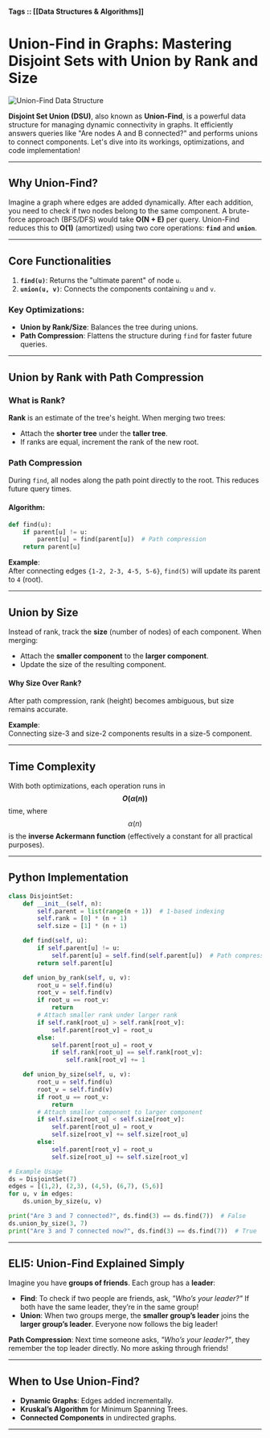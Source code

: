 #### Tags :: [[Data Structures & Algorithms]]

# Union-Find in Graphs: Mastering Disjoint Sets with Union by Rank and Size

![Union-Find Data Structure](https://algs4.cs.princeton.edu/15uf/images/quick-union-overview.png)

**Disjoint Set Union (DSU)**, also known as **Union-Find**, is a powerful data structure for managing dynamic connectivity in graphs. It efficiently answers queries like "Are nodes A and B connected?" and performs unions to connect components. Let's dive into its workings, optimizations, and code implementation!

---

## Why Union-Find?

Imagine a graph where edges are added dynamically. After each addition, you need to check if two nodes belong to the same component. A brute-force approach (BFS/DFS) would take **O(N + E)** per query. Union-Find reduces this to **O(1)** (amortized) using two core operations: **`find`** and **`union`**.

---

## Core Functionalities

1. **`find(u)`**: Returns the "ultimate parent" of node `u`.
2. **`union(u, v)`**: Connects the components containing `u` and `v`.

### Key Optimizations:

- **Union by Rank/Size**: Balances the tree during unions.
- **Path Compression**: Flattens the structure during `find` for faster future queries.

---

## Union by Rank with Path Compression

### What is Rank?

**Rank** is an estimate of the tree's height. When merging two trees:

- Attach the **shorter tree** under the **taller tree**.
- If ranks are equal, increment the rank of the new root.

### Path Compression

During `find`, all nodes along the path point directly to the root. This reduces future query times.

#### Algorithm:

```python
def find(u):
    if parent[u] != u:
        parent[u] = find(parent[u])  # Path compression
    return parent[u]
```

**Example**:  
After connecting edges `{1-2, 2-3, 4-5, 5-6}`, `find(5)` will update its parent to `4` (root).

---

## Union by Size

Instead of rank, track the **size** (number of nodes) of each component. When merging:

- Attach the **smaller component** to the **larger component**.
- Update the size of the resulting component.

#### Why Size Over Rank?

After path compression, rank (height) becomes ambiguous, but size remains accurate.

**Example**:  
Connecting size-3 and size-2 components results in a size-5 component.

---

## Time Complexity

With both optimizations, each operation runs in **$$O(\alpha(n))$$** time, where $$ \alpha(n) $$ is the **inverse Ackermann function** (effectively a constant for all practical purposes).

---

## Python Implementation

```python
class DisjointSet:
    def __init__(self, n):
        self.parent = list(range(n + 1))  # 1-based indexing
        self.rank = [0] * (n + 1)
        self.size = [1] * (n + 1)

    def find(self, u):
        if self.parent[u] != u:
            self.parent[u] = self.find(self.parent[u])  # Path compression
        return self.parent[u]

    def union_by_rank(self, u, v):
        root_u = self.find(u)
        root_v = self.find(v)
        if root_u == root_v:
            return
        # Attach smaller rank under larger rank
        if self.rank[root_u] > self.rank[root_v]:
            self.parent[root_v] = root_u
        else:
            self.parent[root_u] = root_v
            if self.rank[root_u] == self.rank[root_v]:
                self.rank[root_v] += 1

    def union_by_size(self, u, v):
        root_u = self.find(u)
        root_v = self.find(v)
        if root_u == root_v:
            return
        # Attach smaller component to larger component
        if self.size[root_u] < self.size[root_v]:
            self.parent[root_u] = root_v
            self.size[root_v] += self.size[root_u]
        else:
            self.parent[root_v] = root_u
            self.size[root_u] += self.size[root_v]

# Example Usage
ds = DisjointSet(7)
edges = [(1,2), (2,3), (4,5), (6,7), (5,6)]
for u, v in edges:
    ds.union_by_size(u, v)

print("Are 3 and 7 connected?", ds.find(3) == ds.find(7))  # False
ds.union_by_size(3, 7)
print("Are 3 and 7 connected now?", ds.find(3) == ds.find(7))  # True
```

---

## ELI5: Union-Find Explained Simply

Imagine you have **groups of friends**. Each group has a **leader**:

- **Find**: To check if two people are friends, ask, _"Who’s your leader?"_ If both have the same leader, they’re in the same group!
- **Union**: When two groups merge, the **smaller group’s leader** joins the **larger group’s leader**. Everyone now follows the big leader!

**Path Compression**: Next time someone asks, _"Who’s your leader?"_, they remember the top leader directly. No more asking through friends!

---

## When to Use Union-Find?

- **Dynamic Graphs**: Edges added incrementally.
- **Kruskal’s Algorithm** for Minimum Spanning Trees.
- **Connected Components** in undirected graphs.

---
